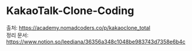 # KakaoTalk-Clone-Coding
출처: https://academy.nomadcoders.co/p/kakaoclone_total   
정리 문서: https://www.notion.so/leediana/36356a348c1048be983743d7358e6b4c
